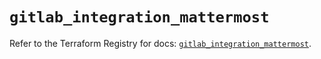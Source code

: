 # `gitlab_integration_mattermost`

Refer to the Terraform Registry for docs: [`gitlab_integration_mattermost`](https://registry.terraform.io/providers/gitlabhq/gitlab/17.10.0/docs/resources/integration_mattermost).
